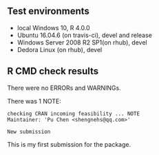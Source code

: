 ## Test environments
 * local Windows 10, R 4.0.0
 * Ubuntu 16.04.6  (on travis-ci),  devel and release
 * Windows Server 2008 R2 SP1(on rhub), devel
 * Dedora Linux (on rhub), devel

## R CMD check results
There were no ERRORs and WARNINGs.

There was 1 NOTE:

```
checking CRAN incoming feasibility ... NOTE
Maintainer: 'Pu Chen <shengnehs@qq.com>'

New submission
```

This is my first submission for the package.